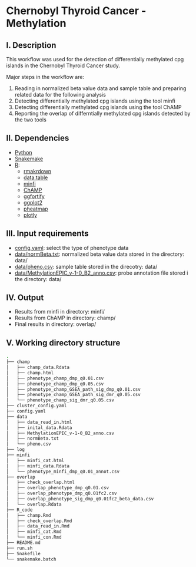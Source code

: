 # Chernobyl Thyroid Cancer - Methylation
## I. Description
This workflow was used for the detection of differentially methylated cpg islands in the Chernobyl Thyroid Cancer study.

Major steps in the workflow are:
1) Reading in normalized beta value data and sample table and preparing related data for the following analysis
2) Detecting differentially methylated cpg islands using the tool minfi
3) Detecting differentially methylated cpg islands using the tool ChAMP
4) Reporting the overlap of differntially methylated cpg islands detected by the two tools

## II. Dependencies
* [Python](https://www.python.org)
* [Snakemake](https://snakemake.readthedocs.io/en/stable/)
* [R](https://www.r-project.org):
  * [rmakrdown](https://cran.r-project.org/web/packages/rmarkdown/index.html)
  * [data.table](https://cran.r-project.org/web/packages/data.table/index.html)
  * [minfi](https://bioconductor.org/packages/release/bioc/html/minfi.html)
  * [ChAMP](https://bioconductor.org/packages/release/bioc/html/ChAMP.html)
  * [ggfortify](https://cran.r-project.org/web/packages/ggfortify/index.html)
  * [ggplot2](https://cran.r-project.org/web/packages/ggplot2/index.html)
  * [pheatmap](https://cran.r-project.org/web/packages/pheatmap/index.html)
  * [plotly](https://cran.r-project.org/web/packages/plotly/index.html)
## III. Input requirements
* [config.yaml](https://github.com/NCI-CGR/ChernobylThyroidCancer-Methylation/blob/main/config.yaml): select the type of phenotype data
* [data/normBeta.txt](https://github.com/NCI-CGR/ChernobylThyroidCancer-Methylation/tree/main/data): normalized beta value data stored in the directory: data/
* [data/pheno.csv](https://github.com/NCI-CGR/ChernobylThyroidCancer-Methylation/tree/main/data): sample table stored in the direcotry: data/ 
* [data/MethylationEPIC_v-1-0_B2_anno.csv](https://github.com/NCI-CGR/ChernobylThyroidCancer-Methylation/tree/main/data): probe annotation file stored i the directory: data/
## IV. Output
* Results from minfi in directory: minfi/
* Results from ChAMP in directory: champ/
* Final results in directory: overlap/
## V. Working directory structure
```bash
.
├── champ                                               
│   ├── champ_data.Rdata
│   ├── champ.html
│   ├── phenotype_champ_dmp_q0.01.csv
│   ├── phenotype_champ_dmp_q0.05.csv
│   ├── phenotype_champ_GSEA_path_sig_dmp_q0.01.csv
│   ├── phenotype_champ_GSEA_path_sig_dmr_q0.05.csv
│   └── phenotype_champ_sig_dmr_q0.05.csv
├── cluster_config.yaml
├── config.yaml 
├── data 
│   ├── data_read_in.html
│   ├── inital_data.Rdata
│   ├── MethylationEPIC_v-1-0_B2_anno.csv 
│   ├── normBeta.txt 
│   └── pheno.csv 
├── log 
├── minfi 
│   ├── minfi_cat.html
│   ├── minfi_data.Rdata
│   └── phenotype_minfi_dmp_q0.01_annot.csv
├── overlap 
│   ├── check_overlap.html
│   ├── overlap_phenotype_dmp_q0.01.csv
│   ├── overlap_phenotype_dmp_q0.01fc2.csv
│   ├── overlap_phenotype_sig_dmp_q0.01fc2_beta_data.csv
│   └── overlap.Rdata
├── R_code 
│   ├── champ.Rmd
│   ├── check_overlap.Rmd
│   ├── data_read_in.Rmd
│   ├── minfi_cat.Rmd
│   └── minfi_con.Rmd
├── README.md
├── run.sh 
├── Snakefile
└── snakemake.batch
```
